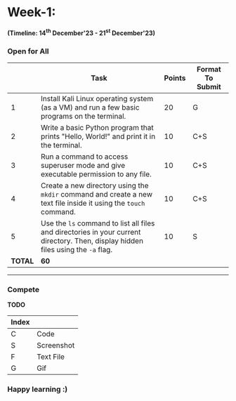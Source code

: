 # Week-1:  
**(Timeline: 14<sup>th</sup> December'23 - 21<sup>st</sup> December'23)**  

### **Open for All**
|| Task | Points | Format To Submit |
|--| ------------- | ------------- | ------------------- |
| 1 | Install Kali Linux operating system (as a VM) and run a few basic programs on the terminal. | 20 | G |
| 2 | Write a basic Python program that prints "Hello, World!" and print it in the terminal. | 10 | C+S |
| 3 | Run a command to access superuser mode and give executable permission to any file. | 10 | C+S |
| 4 | Create a new directory using the `mkdir` command and create a new text file inside it using the `touch` command. | 10 | C+S |
| 5 | Use the `ls` command to list all files and directories in your current directory. Then, display hidden files using the `-a` flag. | 10 | S |
| **TOTAL** | **60** |

---

### **Compete**
**TODO**

| Index | |
| ----- | ---------- |
| C     | Code       |
| S     | Screenshot |
| F     | Text File  |
| G     | Gif        |

### Happy learning :)


